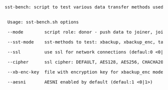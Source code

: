 <pre>
sst-bench: script to test various data transfer methods used for SST in Percona XtraDB Cluster<br>

 Usage: sst-bench.sh options

 --mode        script role: donor - push data to joiner, joiner - awating data from donor<br>
 --sst-mode    sst-methods to test: xbackup, xbackup_enc, tar, rsync, rsync_improved<br>
 --ssl         use ssl for network connections (defaul:0 <0|1>)<br>
 --cipher      ssl cipher: DEFAULT, AES128, AES256, CHACHA20(for socat with openssl 1.1.0)<br>
 --xb-enc-key  file with encryption key for xbackup_enc mode<br>
 --aesni       AESNI enabled by default (defaul:1 <0|1>)<br>
</pre>
